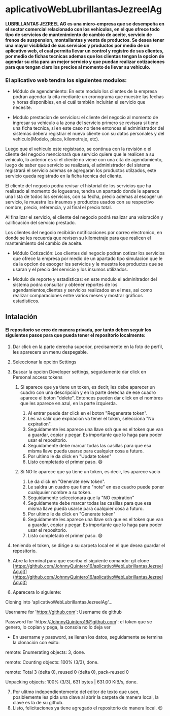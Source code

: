 # aplicativoWebLubrillantasJezreelAg
#### LUBRILLANTAS JEZREEL AG es una micro-empresa que se desempeña en el sector comercial relacionado con los vehiculos, en el que ofrece todo tipo de servicios de mantenimiento de cambio de aceite, servicio de frenos de suspension, montallantas y venta de productos. Se desea tener una mayor visiblidad de sus servicios y productos por medio de un aplicativo web, el cual permita llevar un control y registro de sus clientes, por medio de fichas tecnicas ademas que los clientas tengan la opcion de agendar su cita para un mejor servicio y que puedan realizar cotizaciones para que tengan claro los precios al momento de llevar su vehiculo. 

### El aplicativo web tendra los siguientes modulos: 

* Módulo de agendamiento: En este modulo los clientes de la empresa podran agendar la cita mediante un cronograma que muestre las fechas y horas disponibles, en el cuál también incluirán el servicio que necesite.

* Modulo prestacion de servicios: el cliente del negocio al momento de ingresar su vehiculo a la zona del servicio primero se revisara si tiene una ficha tecnica, si en este caso no tiene entonces el administrador del sistemas debera registrar el nuevo cliente con su datos personales y del vehiculo(Modelo, placa, kilometraje, etc).

Luego que el vehiculo este registrado, se continua con la revisión o el cliente del negocio mencionará que servicio quiere que le realicen a su vehiculo, lo anterior es si el cliente no viene con una cita de agendamiento, luego de saber que servicio se realizará, el administrador del sistema registrará el servicio ademas se agregaran los productos utilzados, este servicio queda registrado en la ficha tecnica del cliente.

El cliente del negocio podra revisar el historial de los servicios que ha realizado al momento de loguearse, tendra un apartado donde le aparece una lista de todos los servicios, con su fecha, precio ademas al escoger un servicio, le muestra los insumos y productos usados con su respectivo nombre, precio, referencia, y al final el precio total.

Al finalizar el servicio, el cliente del negocio podrá realizar una valoración y calificación del servicio prestado.

Los clientes del negocio recibirán notificaciones por correo electronico, en donde se les recuerda que revisen su kilometraje para que realicen el mantenimiento del cambio de aceite.

* Módulo Cotización: Los clientes del negocio podran cotizar los servicios que ofrece la empresa por medio de un apartado tipo simulacion que le da la opcion de esocger los servicios y le muestra los productos que se usaran y el precio del servicio y los insumos utilizados.

* Modulo de reporte y estadisticas: en este modulo el adminitrador del sistema podra consultar y obtener reportes de los agendamientos,clientes y servicios realizados en el mes, asi como realizar comparaciones entre varios meses y  mostrar gráficos estadisticos.

## Intalación

#### El repositorio se creo de manera  privada, por tanto deben seguir los siguientes pasos para que pueda tener el repositorio localmente:

1. Dar click en la parte derecha superior, precisamente en la foto de perfil, les aparecera un menu despegable.
2. Seleccionar la opción Settings
3. Buscar la opción Developer settings, seguidamente dar click en Personal access tokens
   1. Si aparece que ya tiene un token, es decir, les debe aparecer un cuadro con una descripción y en la parte derecha de ese cuadro aparece el boton "delete". Entonces pueden    dar click en el nombres que les aparece en azul, en la parte izquierda.
      1. Al entrar puede dar click en el boton "Regenerate token".
      2. Les va salir que expiración va tener el token, selecciona "No expiration".
      3. Seguidamente les aparece una llave ssh que es el token que van a guardar, copiar y pegar. Es importante que lo haga para poder usar el repositorio.
      4. Seguidamente debe marcar todas las casillas para que esa misma llave pueda usarse para cualquier cosa a futuro.
      5. Por ultimo le da click en "Update token"
      6. Listo completado el primer paso. :smile:

   2. Si NO le aparece que ya tiene un token, es decir, les aparece vacio
      1. Le da click en "Generate new token".
      2. Le saldra un cuadro que tiene "note" en ese cuadro puede poner cualquuier nombre a su token.
      3. Seguidamente seleccionara que la "NO expiration"
      4. Seguidamente debe marcar todas las casillas para que esa misma llave pueda usarse para cualquier cosa a futuro.
      5. Por ultimo le da click en "Generate token"
      6. Seguidamente les aparece una llave ssh que es el token que van a guardar, copiar y pegar. Es importante que lo haga para poder usar el repositorio.
      7. Listo completado el primer paso. :smile:

4. teniendo el token, se dirige a su carpeta local en el que desea guardar el repositorio.
5. Abre la terminal para que escriba el siguiente comando: git clone [https://github.com/JohnnyQuintero16/aplicativoWebLubrillantasJezreelAg.git](https://github.com/JohnnyQuintero16/aplicativoWebLubrillantasJezreelAg.git)
6. Aparecera lo siguiente: 

Cloning into 'aplicativoWebLubrillantasJezreelAg'...

Username for 'https://github.com': Username de github

Password for 'https://JohnnyQuintero16@github.com': el token que se genero, lo copian y pega, la consola no lo deja ver


* En username y password, se llenan los datos, seguidamente se termina la clonación con exito:

remote: Enumerating objects: 3, done.

remote: Counting objects: 100% (3/3), done.

remote: Total 3 (delta 0), reused 0 (delta 0), pack-reused 0

Unpacking objects: 100% (3/3), 631 bytes | 631.00 KiB/s, done.

7. Por ulitmo independientemente del editor de texto que usen, posiblemente les pida una clave al abrir la carpeta de manera local, la clave es la de su github.
8. Listo, felicitaciones ya tiene agregado el repositorio de manera local. :wink:
